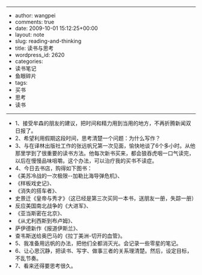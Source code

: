 - --
- author: wangpei
- comments: true
- date: 2009-10-01 15:12:25+00:00
- layout: note
- slug: reading-and-thinking
- title: 读书与思考
- wordpress_id: 2620
- categories:
- 读书笔记
- 鱼眼碎片
- tags:
- 买书
- 思考
- 读书
- --
- 1、接受牟森的朋友的建议，把时间和精力用到当用的地方，不再折腾新闻双日报了。
- 2、希望利用假期这段时间，思考清楚一个问题：为什么写作？
- 3、与在译林出版社工作的张远帆兄第一次见面，愉快地谈了6个多小时。从他那里学到了很重要的读书方法。他每次新书买来，都会狼吞虎咽一口气读完，以后在慢慢品味咀嚼。这个办法，可以治疗我的买书不读症。
- 4、今日去书店，购得如下图书：
- 《美苏冷战的一次极限--加勒比海导弹危机》、
- 《样板戏史记》、
- 《消失的搭车者》、
- 史景迁《皇帝与秀才》（这已经是第三次买同一本书，送朋友一册，失踪一册）  
- 反应美国南北战争的《大进军》、
- 《亚当斯密在北京》、
- 《从尤利西斯到布卢姆》、
- 萨伊德新作《报道伊斯兰》、
- 查韦斯送给奥巴马的《拉丁美洲-切开的血管》。 
- 5、我准备用远帆的办法，把他们全都消灭光。会记录一些零星的笔记。
- 6、让心思沉静，把读书、写字、做事三者的关系理清楚。然后，设定目标，不乱节奏。
- 7、看来还得要思考很久。
